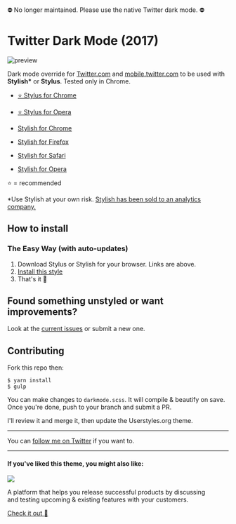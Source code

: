 ⛔️ No longer maintained. Please use the native Twitter dark mode. ⛔️

# Twitter Dark Mode (2017)
![preview](http://share.wojtek.im/pW1uwr+)

Dark mode override for [Twitter.com](https://twitter.com) and [mobile.twitter.com](https://mobile.twitter.com) to be used with **Stylish\*** or **Stylus**. Tested only in Chrome.

- [⭐ Stylus for Chrome](https://chrome.google.com/webstore/detail/stylus/clngdbkpkpeebahjckkjfobafhncgmne)
- [⭐ Stylus for Opera](https://addons.opera.com/en/extensions/details/stylus/)

- [Stylish for Chrome](https://chrome.google.com/webstore/detail/fjnbnpbmkenffdnngjfgmeleoegfcffe)
- [Stylish for Firefox](https://addons.mozilla.org/en-US/firefox/addon/stylish/?src=external-userstyleshome)
- [Stylish for Safari](http://sobolev.us/stylish/)
- [Stylish for Opera](https://addons.opera.com/extensions/details/stylish/)


⭐ = recommended

\*Use Stylish at your own risk. [Stylish has been sold to an analytics company.](https://forum.userstyles.org/discussion/53233/announcement-to-the-community)


## How to install

### The Easy Way (with auto-updates)

1. Download Stylus or Stylish for your browser. Links are above.
2. [Install this style](https://userstyles.org/styles/135366/twitter-dark-mode-2017)
3. That's it 🎉


## Found something unstyled or want improvements?

Look at the [current issues](https://github.com/dubstrike/twitter-dark-mode/issues) or submit a new one.


## Contributing

Fork this repo then:

```
$ yarn install
$ gulp
```

You can make changes to `darkmode.scss`. It will compile & beautify on save.
Once you're done, push to your branch and submit a PR.

I'll review it and merge it, then update the Userstyles.org theme.

---

You can [follow me on Twitter](https://twitter.com/pugson) if you want to.

----

#### If you've liked this theme, you might also like:

<a href="https://rayfeed.com">                                           
  <img src="https://static.rayfeed.xyz/rayfeed-logo-green-small.svg" /> 
</a>

A platform that helps you release successful products by discussing <br />and testing upcoming & existing features with your customers.

[Check it out 👀](https://rayfeed.com)
